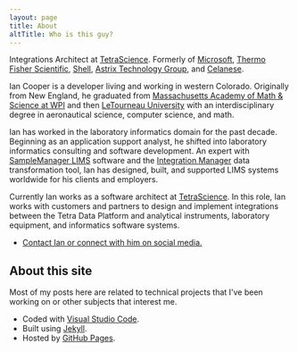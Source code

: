 ```yaml
---
layout: page
title: About
altTitle: Who is this guy?
---
```


<div class="lead">

Integrations Architect at [TetraScience](https://www.tetrascience.com).
Formerly of [Microsoft](https://www.microsoft.com),
[Thermo Fisher Scientific](https://www.thermofisher.com),
[Shell](https://www.shell.com),
[Astrix Technology Group](https://astrixinc.com/),
and [Celanese](https://www.celanese.com).

</div>

Ian Cooper is a developer living and working in western Colorado. Originally from New England, he graduated from [Massachusetts Academy of Math &amp; Science at WPI](https://massacademy.org) and then [LeTourneau University](https://www.letu.edu) with an interdisciplinary degree in aeronautical science, computer science, and math.

Ian has worked in the laboratory informatics domain for the past decade. Beginning as an application support analyst, he shifted into laboratory informatics consulting and software development. An expert with [SampleManager LIMS](https://www.thermofisher.com/order/catalog/product/INF-11000) software and the [Integration Manager](https://www.thermofisher.com/order/catalog/product/INF-25000) data transformation tool, Ian has designed, built, and supported LIMS systems worldwide for his clients and employers.

Currently Ian works as a software architect at [TetraScience](https://www.tetrascience.com). In this role, Ian works with customers and partners to design and implement integrations between the Tetra Data Platform and analytical instruments, laboratory equipment, and informatics software systems.

* [Contact Ian or connect with him on social media.](/contact.html)

## About this site

Most of my posts here are related to technical projects that I've been working on or other subjects that interest me.

* Coded with [Visual Studio Code](https://code.visualstudio.com).
* Built using [Jekyll](https://jekyllrb.com).
* Hosted by [GitHub Pages](https://pages.github.com).
